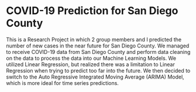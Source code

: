 # COVID-19 Prediction for San Diego County

This is a Research Project in which 2 group members and I predicted the number of new cases in the near future for San Diego County. We managed to receive COVID-19 data from San Diego County and perform data cleaning on the data to process the data into our Machine Learning Models. We utilized Linear Regression, but realized there was a limitation to Linear Regression when trying to predict too far into the future. We then decided to switch to the Auto Regressive Integrated Moving Average (ARIMA) Model, which is more ideal for time series predictions. 
